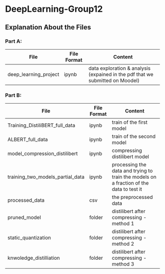 # DeepLearning-Group12

## Explanation About the Files

### Part A:
| File     | File Format  | Content  |
|----------|----------|----------|
|   deep_learning_project  |   ipynb  |   data exploration & analysis (expained in the pdf that we submitted on Moodel)  |

### Part B:
| File     | File Format  | Content  |
|----------|----------|----------|
|   Training_DistiliBERT_full_data  |   ipynb  |   train of the first model  |
|   ALBERT_full_data  |   ipynb  |   train of the second model  |
|   model_compression_distilibert  |   ipynb  |   compressing distilibert model  |
| training_two_models_partial_data | ipynb | processing the data and trying to train the models on a fraction of the data to test it |
|  processed_data  |   csv  |   the preprocessed data |
| pruned_model | folder | distilibert after compressing - method 1 |
| static_quantization | folder | distilibert after compressing - method 2 |
| knwoledge_distilliation | folder | distilibert after compressing - method 3 |

